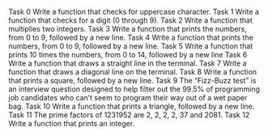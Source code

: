 Task 0 Write a function that checks for uppercase character.
Task 1 Write a function that checks for a digit (0 through 9).
Task 2 Write a function that multiplies two integers.
Task 3 Write a function that prints the numbers, from 0 to 9, followed by a new line.
Task 4 Write a function that prints the numbers, from 0 to 9, followed by a new line.
Task 5 Write a function that prints 10 times the numbers, from 0 to 14, followed by a new line
Task 6 Write a function that draws a straight line in the terminal.
Task 7 Write a function that draws a diagonal line on the terminal.
Task 8 Write a function that prints a square, followed by a new line.
Task 9 The “Fizz-Buzz test” is an interview question designed to help filter out the 99.5% of programming job candidates who can’t seem to program their way out of a wet paper bag.
Task 10 Write a function that prints a triangle, followed by a new line.
Task 11 The prime factors of 1231952 are 2, 2, 2, 2, 37 and 2081.
Task 12 Write a function that prints an integer.
